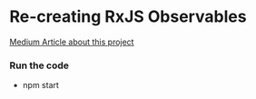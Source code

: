 # Re-creating RxJS Observables

[Medium Article about this project](https://medium.com/@charis.giar/inside-peek-of-rxjs-observables-5832a7547c83)

### Run the code

- npm start
